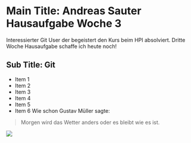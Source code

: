 # Main Title: Andreas Sauter Hausaufgabe Woche 3
Interessierter Git User der begeistert den Kurs beim HPI absolviert. Dritte Woche Hausaufgabe schaffe ich heute noch!
## Sub Title: Git
* Item 1
* Item 2
* Item 3
* Item 4
* Item 5
* Item 6
Wie schon Gustav Müller sagte:
> Morgen wird das Wetter anders
> oder es bleibt wie es ist. 
<img src="https://www.google.com/imgres?imgurl=https%3A%2F%2Fcdn02.plentymarkets.com%2Fa9tw0ie30bsh%2Fitem%2Fimages%2F4969%2Ffull%2F-T2eC16VHJIgFHSGN-FlFBSRGID0knQ--60-10.JPG&imgrefurl=https%3A%2F%2Fwww.artunddesign24.de%2Fdisney%2Fjim-shore%2Fdisney-traditions-skulptur-donald-duck-tolle-jim-shore-figur-4032856-neu%2Fa-4969%2F&tbnid=mnYvCgr1ApG8GM&vet=12ahUKEwjgzvqxzafqAhWZtKQKHbbWCd0QMygCegUIARC8AQ..i&docid=a_t66zOM-h_ZgM&w=2246&h=3000&q=donald%20duck%20figuren&client=firefox-b-d&ved=2ahUKEwjgzvqxzafqAhWZtKQKHbbWCd0QMygCegUIARC8AQ"/>

